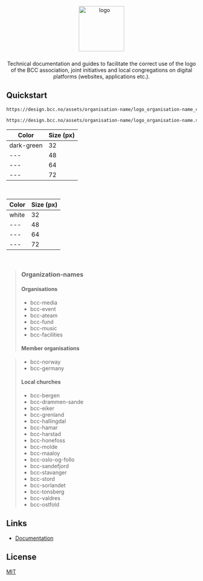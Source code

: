 <p align="center">
  <img alt="logo" src="https://fastly.jsdelivr.net/npm/@vant/assets/logo.png" width="120" height="120" style="margin-bottom: 10px;">
</p>
<p align="center">Technical documentation and guides to facilitate the correct use of the logo of the BCC association, joint initiatives and local congregations on digital platforms (websites, applications etc.).</p>

## Quickstart

```bash
https://design.bcc.no/assets/organisation-name/logo_organisation-name_color_size.png

https://design.bcc.no/assets/organisation-name/logo_organisation-name.svg
```

| **Color** | **Size** (px) | 
| --- | --- |
| dark-green | 32 |
| --- | 48 |
| --- | 64 |
| --- | 72 |
<br>

| **Color** | **Size** (px) |
| --- | --- |
| white | 32 |
| --- | 48 |
| --- | 64 |
| --- | 72 |
<br>

> ### Organization-names
> 
> #### Organisations
>   
>   - bcc-media
>   - bcc-event
>   - bcc-ateam
>   - bcc-fund
>   - bcc-music
>   - bcc-facilities
> 
> #### Member organisations

>   - bcc-norway
>   - bcc-germany
> 
> #### Local churches
> 
>   - bcc-bergen
>   - bcc-drammen-sande
>   - bcc-eiker
>   - bcc-grenland
>   - bcc-hallingdal
>   - bcc-hamar
>   - bcc-harstad
>   - bcc-honefoss
>   - bcc-molde
>   - bcc-maaloy
>   - bcc-oslo-og-follo
>   - bcc-sandefjord
>   - bcc-stavanger
>   - bcc-stord
>   - bcc-sorlandet
>   - bcc-tonsberg
>   - bcc-valdres
>   - bcc-ostfold

## Links

- [Documentation](https://developer.bcc.no/bcc-design)

## License

[MIT](https://en.wikipedia.org/wiki/MIT_License)
